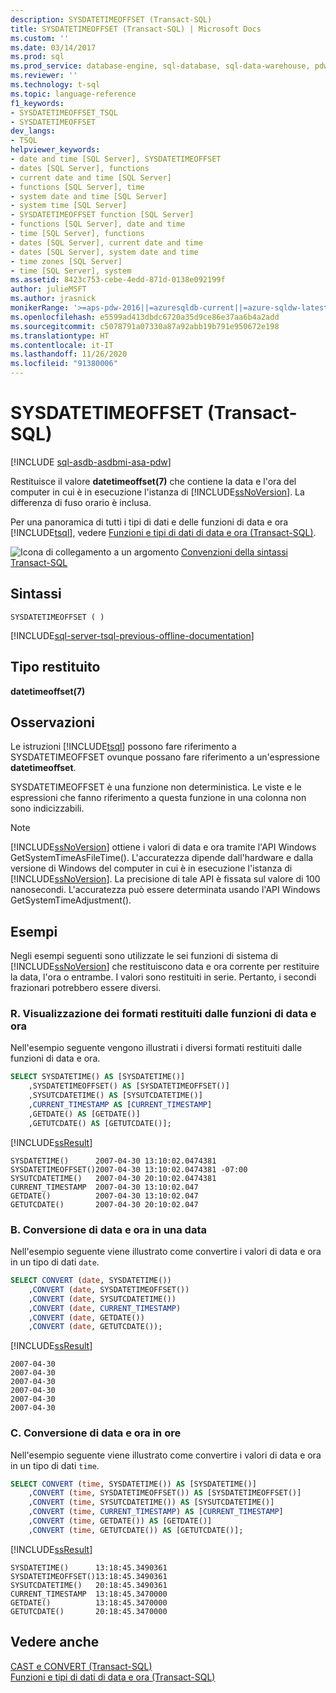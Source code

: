 ```yaml
---
description: SYSDATETIMEOFFSET (Transact-SQL)
title: SYSDATETIMEOFFSET (Transact-SQL) | Microsoft Docs
ms.custom: ''
ms.date: 03/14/2017
ms.prod: sql
ms.prod_service: database-engine, sql-database, sql-data-warehouse, pdw
ms.reviewer: ''
ms.technology: t-sql
ms.topic: language-reference
f1_keywords:
- SYSDATETIMEOFFSET_TSQL
- SYSDATETIMEOFFSET
dev_langs:
- TSQL
helpviewer_keywords:
- date and time [SQL Server], SYSDATETIMEOFFSET
- dates [SQL Server], functions
- current date and time [SQL Server]
- functions [SQL Server], time
- system date and time [SQL Server]
- system time [SQL Server]
- SYSDATETIMEOFFSET function [SQL Server]
- functions [SQL Server], date and time
- time [SQL Server], functions
- dates [SQL Server], current date and time
- dates [SQL Server], system date and time
- time zones [SQL Server]
- time [SQL Server], system
ms.assetid: 8423c753-cebe-4edd-871d-0138e092199f
author: julieMSFT
ms.author: jrasnick
monikerRange: '>=aps-pdw-2016||=azuresqldb-current||=azure-sqldw-latest||>=sql-server-2016||=sqlallproducts-allversions||>=sql-server-linux-2017||=azuresqldb-mi-current'
ms.openlocfilehash: e5599ad413dbdc6720a35d9ce86e37aa6b4a2add
ms.sourcegitcommit: c5078791a07330a87a92abb19b791e950672e198
ms.translationtype: HT
ms.contentlocale: it-IT
ms.lasthandoff: 11/26/2020
ms.locfileid: "91380006"
---
```

# <a name="sysdatetimeoffset-transact-sql"></a>SYSDATETIMEOFFSET (Transact-SQL)
[!INCLUDE [sql-asdb-asdbmi-asa-pdw](../../includes/applies-to-version/sql-asdb-asdbmi-asa-pdw.md)]

  Restituisce il valore **datetimeoffset(7)** che contiene la data e l'ora del computer in cui è in esecuzione l'istanza di [!INCLUDE[ssNoVersion](../../includes/ssnoversion-md.md)]. La differenza di fuso orario è inclusa.  
  
 Per una panoramica di tutti i tipi di dati e delle funzioni di data e ora [!INCLUDE[tsql](../../includes/tsql-md.md)], vedere [Funzioni e tipi di dati di data e ora &#40;Transact-SQL&#41;](../../t-sql/functions/date-and-time-data-types-and-functions-transact-sql.md).  
  
 ![Icona di collegamento a un argomento](../../database-engine/configure-windows/media/topic-link.gif "Icona di collegamento a un argomento") [Convenzioni della sintassi Transact-SQL](../../t-sql/language-elements/transact-sql-syntax-conventions-transact-sql.md)  
  
## <a name="syntax"></a>Sintassi  
  
```syntaxsql
SYSDATETIMEOFFSET ( )  
```  

[!INCLUDE[sql-server-tsql-previous-offline-documentation](../../includes/sql-server-tsql-previous-offline-documentation.md)]

## <a name="return-type"></a>Tipo restituito  
 **datetimeoffset(7)**  
  
## <a name="remarks"></a>Osservazioni  
 Le istruzioni [!INCLUDE[tsql](../../includes/tsql-md.md)] possono fare riferimento a SYSDATETIMEOFFSET ovunque possano fare riferimento a un'espressione **datetimeoffset**.  
  
 SYSDATETIMEOFFSET è una funzione non deterministica. Le viste e le espressioni che fanno riferimento a questa funzione in una colonna non sono indicizzabili.  
  
> [!NOTE]  
>  [!INCLUDE[ssNoVersion](../../includes/ssnoversion-md.md)] ottiene i valori di data e ora tramite l'API Windows GetSystemTimeAsFileTime(). L'accuratezza dipende dall'hardware e dalla versione di Windows del computer in cui è in esecuzione l'istanza di [!INCLUDE[ssNoVersion](../../includes/ssnoversion-md.md)]. La precisione di tale API è fissata sul valore di 100 nanosecondi. L'accuratezza può essere determinata usando l'API Windows GetSystemTimeAdjustment().  
  
## <a name="examples"></a>Esempi  
 Negli esempi seguenti sono utilizzate le sei funzioni di sistema di [!INCLUDE[ssNoVersion](../../includes/ssnoversion-md.md)] che restituiscono data e ora corrente per restituire la data, l'ora o entrambe. I valori sono restituiti in serie. Pertanto, i secondi frazionari potrebbero essere diversi.  
  
### <a name="a-showing-the-formats-that-are-returned-by-the-date-and-time-functions"></a>R. Visualizzazione dei formati restituiti dalle funzioni di data e ora  
 Nell'esempio seguente vengono illustrati i diversi formati restituiti dalle funzioni di data e ora.  
  
```sql
SELECT SYSDATETIME() AS [SYSDATETIME()]  
    ,SYSDATETIMEOFFSET() AS [SYSDATETIMEOFFSET()]  
    ,SYSUTCDATETIME() AS [SYSUTCDATETIME()]  
    ,CURRENT_TIMESTAMP AS [CURRENT_TIMESTAMP]  
    ,GETDATE() AS [GETDATE()]  
    ,GETUTCDATE() AS [GETUTCDATE()];  
```  
  
 [!INCLUDE[ssResult](../../includes/ssresult-md.md)]  
  
 ```
SYSDATETIME()      2007-04-30 13:10:02.0474381
SYSDATETIMEOFFSET()2007-04-30 13:10:02.0474381 -07:00
SYSUTCDATETIME()   2007-04-30 20:10:02.0474381
CURRENT_TIMESTAMP  2007-04-30 13:10:02.047
GETDATE()          2007-04-30 13:10:02.047
GETUTCDATE()       2007-04-30 20:10:02.047
```  
  
### <a name="b-converting-date-and-time-to-date"></a>B. Conversione di data e ora in una data  
 Nell'esempio seguente viene illustrato come convertire i valori di data e ora in un tipo di dati `date`.  
  
```sql
SELECT CONVERT (date, SYSDATETIME())  
    ,CONVERT (date, SYSDATETIMEOFFSET())  
    ,CONVERT (date, SYSUTCDATETIME())  
    ,CONVERT (date, CURRENT_TIMESTAMP)  
    ,CONVERT (date, GETDATE())  
    ,CONVERT (date, GETUTCDATE());  
```  
  
 [!INCLUDE[ssResult](../../includes/ssresult-md.md)]  
  
 ```
2007-04-30
2007-04-30
2007-04-30
2007-04-30
2007-04-30
2007-04-30
```  
  
### <a name="c-converting-date-and-time-to-times"></a>C. Conversione di data e ora in ore  
 Nell'esempio seguente viene illustrato come convertire i valori di data e ora in un tipo di dati `time`.  
  
```sql
SELECT CONVERT (time, SYSDATETIME()) AS [SYSDATETIME()]  
    ,CONVERT (time, SYSDATETIMEOFFSET()) AS [SYSDATETIMEOFFSET()]  
    ,CONVERT (time, SYSUTCDATETIME()) AS [SYSUTCDATETIME()]  
    ,CONVERT (time, CURRENT_TIMESTAMP) AS [CURRENT_TIMESTAMP]  
    ,CONVERT (time, GETDATE()) AS [GETDATE()]  
    ,CONVERT (time, GETUTCDATE()) AS [GETUTCDATE()];  
```  
  
 [!INCLUDE[ssResult](../../includes/ssresult-md.md)]  
  
 ```
SYSDATETIME()      13:18:45.3490361
SYSDATETIMEOFFSET()13:18:45.3490361
SYSUTCDATETIME()   20:18:45.3490361
CURRENT_TIMESTAMP  13:18:45.3470000
GETDATE()          13:18:45.3470000
GETUTCDATE()       20:18:45.3470000
```  
  
## <a name="see-also"></a>Vedere anche  
 [CAST e CONVERT &#40;Transact-SQL&#41;](../../t-sql/functions/cast-and-convert-transact-sql.md)   
 [Funzioni e tipi di dati di data e ora &#40;Transact-SQL&#41;](../../t-sql/functions/date-and-time-data-types-and-functions-transact-sql.md)  
  
  

